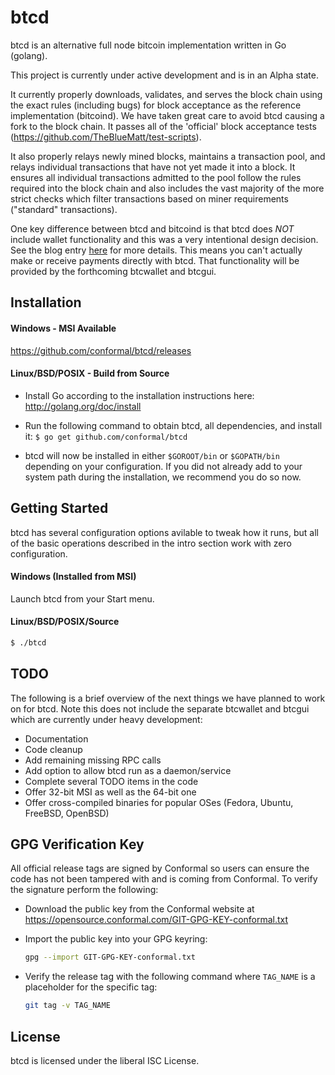 btcd
====

btcd is an alternative full node bitcoin implementation written in Go (golang).

This project is currently under active development and is in an Alpha state.

It currently properly downloads, validates, and serves the block chain using the
exact rules (including bugs) for block acceptance as the reference
implementation (bitcoind).  We have taken great care to avoid btcd causing a
fork to the block chain.  It passes all of the 'official' block acceptance tests
(https://github.com/TheBlueMatt/test-scripts).

It also properly relays newly mined blocks, maintains a transaction pool,
and relays individual transactions that have not yet made it into a block.  It
ensures all individual transactions admitted to the pool follow the rules
required into the block chain and also includes the vast majority of the more
strict checks which filter transactions based on miner requirements ("standard"
transactions).

One key difference between btcd and bitcoind is that btcd does *NOT* include
wallet functionality and this was a very intentional design decision. See the
blog entry [here](https://blog.conformal.com/btcd-not-your-moms-bitcoin-daemon)
for more details.  This means you can't actually make or receive payments
directly with btcd.  That functionality will be provided by the forthcoming
btcwallet and btcgui.

## Installation

#### Windows - MSI Available

https://github.com/conformal/btcd/releases

#### Linux/BSD/POSIX - Build from Source

- Install Go according to the installation instructions here:
  http://golang.org/doc/install

- Run the following command to obtain btcd, all dependencies, and install it:
  ```$ go get github.com/conformal/btcd```

- btcd will now be installed in either ```$GOROOT/bin``` or ```$GOPATH/bin```
  depending on your configuration.  If you did not already add to your system
  path during the installation, we recommend you do so now.

## Getting Started

btcd has several configuration options avilable to tweak how it runs, but all
of the basic operations described in the intro section work with zero
configuration.

#### Windows (Installed from MSI)

Launch btcd from your Start menu.

#### Linux/BSD/POSIX/Source

```bash
$ ./btcd
````

## TODO

The following is a brief overview of the next things we have planned to work on
for btcd.  Note this does not include the separate btcwallet and btcgui which
are currently under heavy development:

- Documentation
- Code cleanup
- Add remaining missing RPC calls
- Add option to allow btcd run as a daemon/service
- Complete several TODO items in the code
- Offer 32-bit MSI as well as the 64-bit one
- Offer cross-compiled binaries for popular OSes (Fedora, Ubuntu, FreeBSD, OpenBSD)

## GPG Verification Key

All official release tags are signed by Conformal so users can ensure the code
has not been tampered with and is coming from Conformal.  To verify the
signature perform the following:

- Download the public key from the Conformal website at
  https://opensource.conformal.com/GIT-GPG-KEY-conformal.txt

- Import the public key into your GPG keyring:
  ```bash
  gpg --import GIT-GPG-KEY-conformal.txt
  ```

- Verify the release tag with the following command where `TAG_NAME` is a
  placeholder for the specific tag:
  ```bash
  git tag -v TAG_NAME
  ```

## License

btcd is licensed under the liberal ISC License.

